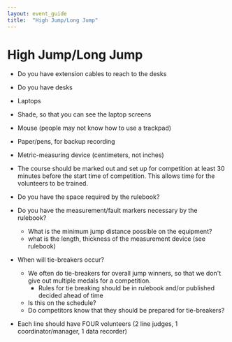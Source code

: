 ```yaml
---
layout: event_guide
title:  "High Jump/Long Jump"
---
```


# High Jump/Long Jump

* Do you have extension cables to reach to the desks

* Do you have desks

* Laptops

* Shade, so that you can see the laptop screens

* Mouse (people may not know how to use a trackpad)

* Paper/pens, for backup recording

* Metric-measuring device (centimeters, not inches)

* The course should be marked out and set up for competition at least 30 minutes before the start time of competition. This allows time for the volunteers to be trained.

* Do you have the space required by the rulebook?

* Do you have the measurement/fault markers necessary by the rulebook?

    * What is the minimum jump distance possible on the equipment?
    * what is the length, thickness of the measurement device (see rulebook)

* When will tie-breakers occur?
    * We often do tie-breakers for overall jump winners, so that we don't give out multiple medals for a competition.
        * Rules for tie breaking should be in rulebook and/or published decided ahead of time
    * Is this on the schedule?
    * Do competitors know that they should be prepared for tie-breakers?


* Each line should have FOUR volunteers (2 line judges, 1 coordinator/manager, 1 data recorder)
